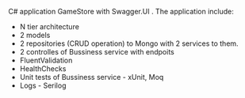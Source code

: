 C# application GameStore with Swagger.UI . The application include:
 - N tier architecture
 - 2 models
 - 2 repositories (CRUD operation) to Mongo with 2 services to them.
 - 2 controlles of Bussiness service with endpoits
 - FluentValidation
 - HealthChecks
 - Unit tests of Bussiness service - xUnit, Moq
 - Logs - Serilog
